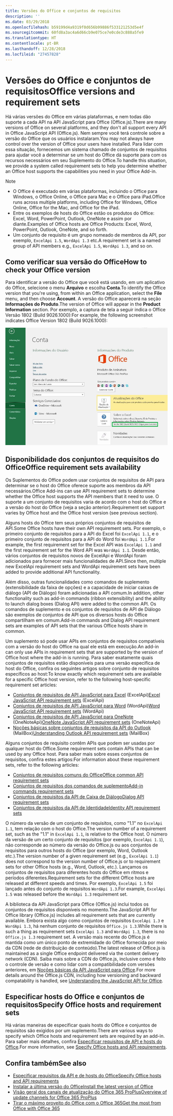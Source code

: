 ```yaml
---
title: Versões do Office e conjuntos de requisitos
description: ''
ms.date: 03/29/2018
ms.openlocfilehash: b59199d4a9319f0d656b99886f533121253d5e4f
ms.sourcegitcommit: 60fd8a3ac4a6d66cb9e075ce7e0cde3c888a5fe9
ms.translationtype: HT
ms.contentlocale: pt-BR
ms.lasthandoff: 12/28/2018
ms.locfileid: "27457828"
---
```

# <a name="office-versions-and-requirement-sets"></a><span data-ttu-id="9a263-102">Versões do Office e conjuntos de requisitos</span><span class="sxs-lookup"><span data-stu-id="9a263-102">Office versions and requirement sets</span></span>

<span data-ttu-id="9a263-103">Há várias versões do Office em várias plataformas, e nem todas dão suporte a cada API na API JavaScript para Office (Office.js).</span><span class="sxs-lookup"><span data-stu-id="9a263-103">There are many versions of Office on several platforms, and they don't all support every API in Office JavaScript API (Office.js).</span></span> <span data-ttu-id="9a263-104">Nem sempre você terá controle sobre a versão do Office que os usuários instalaram.</span><span class="sxs-lookup"><span data-stu-id="9a263-104">You may not always have control over the version of Office your users have installed.</span></span>  <span data-ttu-id="9a263-105">Para lidar com essa situação, fornecemos um sistema chamado de conjuntos de requisitos para ajudar você a determinar se um host do Office dá suporte para com os recursos necessários em seu Suplemento do Office.</span><span class="sxs-lookup"><span data-stu-id="9a263-105">To handle this situation, we provide a system called requirement sets to help you determine whether an Office host supports the capabilities you need in your Office Add-in.</span></span> 

> [!NOTE]
> - <span data-ttu-id="9a263-106">O Office é executado em várias plataformas, incluindo o Office para Windows, o Office Online, o Office para Mac e o Office para iPad.</span><span class="sxs-lookup"><span data-stu-id="9a263-106">Office runs across multiple platforms, including Office for Windows, Office Online, Office for the Mac, and Office for the iPad.</span></span>  
> - <span data-ttu-id="9a263-107">Entre os exemplos de hosts do Office estão os produtos do Office: Excel, Word, PowerPoint, Outlook, OneNote e assim por diante.</span><span class="sxs-lookup"><span data-stu-id="9a263-107">Examples of Office hosts are Office Products: Excel, Word, PowerPoint, Outlook, OneNote, and so forth.</span></span>  
> - <span data-ttu-id="9a263-108">Um conjunto de requisito é um grupo nomeado de membros da API, por exemplo, `ExcelApi 1.5`, `WordApi 1.3` etc.</span><span class="sxs-lookup"><span data-stu-id="9a263-108">A requirement set is a named group of API members e.g., `ExcelApi 1.5`, `WordApi 1.3`, and so on.</span></span>  


## <a name="how-to-check-your-office-version"></a><span data-ttu-id="9a263-109">Como verificar sua versão do Office</span><span class="sxs-lookup"><span data-stu-id="9a263-109">How to check your Office version</span></span>

<span data-ttu-id="9a263-110">Para identificar a versão do Office que você está usando, em um aplicativo do Office, selecione o menu **Arquivo** e escolha **Conta**.</span><span class="sxs-lookup"><span data-stu-id="9a263-110">To identify the Office version that you're using, from within an Office application, select the **File** menu, and then choose **Account**.</span></span> <span data-ttu-id="9a263-111">A versão do Office aparecerá na seção **Informações do Produto**.</span><span class="sxs-lookup"><span data-stu-id="9a263-111">The version of Office will appear in the **Product Information** section.</span></span> <span data-ttu-id="9a263-112">Por exemplo, a captura de tela a seguir indica o Office Versão 1802 (Build 9026.1000):</span><span class="sxs-lookup"><span data-stu-id="9a263-112">For example, the following screenshot indicates Office Version 1802 (Build 9026.1000):</span></span>

![Verificar sua versão do Office](../images/office-version-number-ui.jpg)


## <a name="office-requirement-sets-availability"></a><span data-ttu-id="9a263-114">Disponibilidade dos conjuntos de requisitos do Office</span><span class="sxs-lookup"><span data-stu-id="9a263-114">Office requirement sets availability</span></span>

<span data-ttu-id="9a263-115">Os Suplementos do Office podem usar conjuntos de requisitos de API para determinar se o host do Office oferece suporte aos membros da API necessários.</span><span class="sxs-lookup"><span data-stu-id="9a263-115">Office Add-ins can use API requirement sets to determine whether the Office host supports the API members that it need to use.</span></span> <span data-ttu-id="9a263-116">O suporte a um conjunto de requisitos varia de acordo com o host do Office e a versão do host do Office (veja a seção anterior).</span><span class="sxs-lookup"><span data-stu-id="9a263-116">Requirement set support varies by Office host and the Office host version (see previous section).</span></span>

<span data-ttu-id="9a263-117">Alguns hosts do Office tem seus próprios conjuntos de requisitos de API.</span><span class="sxs-lookup"><span data-stu-id="9a263-117">Some Office hosts have their own API requirement sets.</span></span> <span data-ttu-id="9a263-118">Por exemplo, o primeiro conjunto de requisitos para a API do Excel foi `ExcelApi 1.1`, e o primeiro conjunto de requisitos para a API do Word foi `WordApi 1.1`.</span><span class="sxs-lookup"><span data-stu-id="9a263-118">For example, the first requirement set for the Excel API was `ExcelApi 1.1` and the first requirement set for the Word API was `WordApi 1.1`.</span></span> <span data-ttu-id="9a263-119">Desde então, vários conjuntos de requisitos novos de ExcelApi e WordApi foram adicionados para fornecer mais funcionalidades de API.</span><span class="sxs-lookup"><span data-stu-id="9a263-119">Since then, multiple new ExcelApi requirement sets and WordApi requirement sets have been added to provide additional API functionality.</span></span>

<span data-ttu-id="9a263-120">Além disso, outras funcionalidades como comandos de suplemento (extensibilidade da faixa de opções) e a capacidade de iniciar caixas de diálogo (API de Diálogo) foram adicionadas a API comum.</span><span class="sxs-lookup"><span data-stu-id="9a263-120">In addition, other functionality such as add-in commands (ribbon extensibility) and the ability to launch dialog boxes (Dialog API) were added to the common API.</span></span> <span data-ttu-id="9a263-121">Os comandos de suplemento e os conjuntos de requisitos de API de Diálogo são exemplos de conjuntos de API que os diversos hosts do Office compartilham em comum.</span><span class="sxs-lookup"><span data-stu-id="9a263-121">Add-in commands and Dialog API requirement sets are examples of API sets that the various Office hosts share in common.</span></span>

<span data-ttu-id="9a263-122">Um suplemento só pode usar APIs em conjuntos de requisitos compatíveis com a versão do host do Office na qual ele está em execução.</span><span class="sxs-lookup"><span data-stu-id="9a263-122">An add-in can only use APIs in requirement sets that are supported by the version of Office host where the add-in is running.</span></span> <span data-ttu-id="9a263-123">Para saber exatamente quais conjuntos de requisitos estão disponíveis para uma versão específica de host do Office, confira os seguintes artigos sobre conjunto de requisitos específicos ao host:</span><span class="sxs-lookup"><span data-stu-id="9a263-123">To know exactly which requirement sets are available for a specific Office host version, refer to the following host-specific requirement set articles:</span></span>

- <span data-ttu-id="9a263-124">[Conjuntos de requisitos de API JavaScript para Excel](https://docs.microsoft.com/office/dev/add-ins/reference/requirement-sets/excel-api-requirement-sets) (ExcelApi)</span><span class="sxs-lookup"><span data-stu-id="9a263-124">[Excel JavaScript API requirement sets](https://docs.microsoft.com/office/dev/add-ins/reference/requirement-sets/excel-api-requirement-sets) (ExcelApi)</span></span>
- <span data-ttu-id="9a263-125">[Conjuntos de requisitos de API JavaScript para Word](https://docs.microsoft.com/office/dev/add-ins/reference/requirement-sets/word-api-requirement-sets) (WordApi)</span><span class="sxs-lookup"><span data-stu-id="9a263-125">[Word JavaScript API requirement sets](https://docs.microsoft.com/office/dev/add-ins/reference/requirement-sets/word-api-requirement-sets) (WordApi)</span></span>
- <span data-ttu-id="9a263-126">[Conjuntos de requisitos de API JavaScript para OneNote](https://docs.microsoft.com/office/dev/add-ins/reference/requirement-sets/onenote-api-requirement-sets) (OneNoteApi)</span><span class="sxs-lookup"><span data-stu-id="9a263-126">[OneNote JavaScript API requirement sets](https://docs.microsoft.com/office/dev/add-ins/reference/requirement-sets/onenote-api-requirement-sets) (OneNoteApi)</span></span>
- <span data-ttu-id="9a263-127">[Noções básicas sobre conjuntos de requisitos da API do Outlook](https://docs.microsoft.com/office/dev/add-ins/reference/requirement-sets/outlook-api-requirement-sets) (MailBox)</span><span class="sxs-lookup"><span data-stu-id="9a263-127">[Understanding Outlook API requirement sets](https://docs.microsoft.com/office/dev/add-ins/reference/requirement-sets/outlook-api-requirement-sets) (MailBox)</span></span>

<span data-ttu-id="9a263-128">Alguns conjuntos de requisito contêm APIs que podem ser usadas por qualquer host do Office.</span><span class="sxs-lookup"><span data-stu-id="9a263-128">Some requirement sets contain APIs that can be used by any Office host.</span></span> <span data-ttu-id="9a263-129">Para saber mais sobre esses conjuntos de requisitos, confira estes artigos:</span><span class="sxs-lookup"><span data-stu-id="9a263-129">For information about these requirement sets, refer to the following articles:</span></span>

- [<span data-ttu-id="9a263-130">Conjuntos de requisitos comuns do Office</span><span class="sxs-lookup"><span data-stu-id="9a263-130">Office common API requirement sets</span></span>](https://docs.microsoft.com/office/dev/add-ins/reference/requirement-sets/office-add-in-requirement-sets)
- [<span data-ttu-id="9a263-131">Conjuntos de requisitos dos comandos de suplemento</span><span class="sxs-lookup"><span data-stu-id="9a263-131">Add-in commands requirement sets</span></span>](https://docs.microsoft.com/office/dev/add-ins/reference/requirement-sets/add-in-commands-requirement-sets)
- [<span data-ttu-id="9a263-132">Conjuntos de requisitos da API de Caixa de Diálogo</span><span class="sxs-lookup"><span data-stu-id="9a263-132">Dialog API requirement sets</span></span>](https://docs.microsoft.com/office/dev/add-ins/reference/requirement-sets/dialog-api-requirement-sets)
- [<span data-ttu-id="9a263-133">Conjuntos de requisitos da API de Identidade</span><span class="sxs-lookup"><span data-stu-id="9a263-133">Identity API requirement sets</span></span>](https://docs.microsoft.com/office/dev/add-ins/reference/requirement-sets/identity-api-requirement-sets)

<span data-ttu-id="9a263-134">O número da versão de um conjunto de requisitos, como "1.1" no `ExcelApi 1.1`, tem relação com o host do Office.</span><span class="sxs-lookup"><span data-stu-id="9a263-134">The version number of a requirement set, such as the "1.1" in `ExcelApi 1.1`, is relative to the Office host.</span></span> <span data-ttu-id="9a263-135">O número da versão de um certo conjunto de requisitos (por exemplo, `ExcelApi 1.1`), não corresponde ao número da versão do Office.js ou aos conjuntos de requisitos para outros hosts do Office (por exemplo, Word, Outlook etc.).</span><span class="sxs-lookup"><span data-stu-id="9a263-135">The version number of a given requirement set (e.g., `ExcelApi 1.1`) does not correspond to the version number of Office.js or to requirement sets for other Office hosts (e.g., Word, Outlook, etc.).</span></span>  <span data-ttu-id="9a263-136">Lançamos os conjuntos de requisitos para diferentes hosts do Office em ritmos e períodos diferentes.</span><span class="sxs-lookup"><span data-stu-id="9a263-136">Requirement sets for the different Office hosts are released at different speeds and times.</span></span> <span data-ttu-id="9a263-137">Por exemplo, `ExcelApi 1.5` foi lançado antes do conjunto de requisitos `WordApi 1.3`.</span><span class="sxs-lookup"><span data-stu-id="9a263-137">For example, `ExcelApi 1.5` was released before the `WordApi 1.3` requirement set.</span></span>

<span data-ttu-id="9a263-138">A biblioteca da API JavaScript para Office (Office.js) inclui todos os conjuntos de requisitos disponíveis no momento.</span><span class="sxs-lookup"><span data-stu-id="9a263-138">The JavaScript API for Office library (Office.js) includes all requirement sets that are currently available.</span></span> <span data-ttu-id="9a263-139">Embora exista algo como conjuntos de requisitos `ExcelApi 1.3` e `WordApi 1.3`, há nenhum conjunto de requisitos `Office.js 1.3`.</span><span class="sxs-lookup"><span data-stu-id="9a263-139">While there is such a thing as requirement sets `ExcelApi 1.3` and `WordApi 1.3`, there is no `Office.js 1.3` requirement set.</span></span> <span data-ttu-id="9a263-140">A versão mais recente do Office.js é mantida como um único ponto de extremidade do Office fornecida por meio da CDN (rede de distribuição de conteúdo).</span><span class="sxs-lookup"><span data-stu-id="9a263-140">The latest release of Office.js is maintained as a single Office endpoint delivered via the content delivery network (CDN).</span></span> <span data-ttu-id="9a263-141">Saiba mais sobre a CDN do Office.js, inclusive como é feito o controle de versão e como lidar com a compatibilidade com versões anteriores, em [Noções básicas da API JavaScript para Office](https://docs.microsoft.com/office/dev/add-ins/develop/understanding-the-javascript-api-for-office).</span><span class="sxs-lookup"><span data-stu-id="9a263-141">For more details around the Office.js CDN, including how versioning and backward compatability is handled, see [Understanding the JavaScript API for Office](https://docs.microsoft.com/office/dev/add-ins/develop/understanding-the-javascript-api-for-office).</span></span>

## <a name="specify-office-hosts-and-requirement-sets"></a><span data-ttu-id="9a263-142">Especificar hosts do Office e conjuntos de requisitos</span><span class="sxs-lookup"><span data-stu-id="9a263-142">Specify Office hosts and requirement sets</span></span>

<span data-ttu-id="9a263-143">Há várias maneiras de especificar quais hosts do Office e conjuntos de requisitos são exigidos por um suplemento.</span><span class="sxs-lookup"><span data-stu-id="9a263-143">There are various ways to specify which Office hosts and requirement sets are required by an add-in.</span></span>  <span data-ttu-id="9a263-144">Para saber mais detalhes, confira [Especificar requisitos de API e hosts do Office](https://docs.microsoft.com/office/dev/add-ins/develop/specify-office-hosts-and-api-requirements).</span><span class="sxs-lookup"><span data-stu-id="9a263-144">For more information, see [Specify Office hosts and API requirements](https://docs.microsoft.com/office/dev/add-ins/develop/specify-office-hosts-and-api-requirements).</span></span>


## <a name="see-also"></a><span data-ttu-id="9a263-145">Confira também</span><span class="sxs-lookup"><span data-stu-id="9a263-145">See also</span></span>

- [<span data-ttu-id="9a263-146">Especificar requisitos da API e de hosts do Office</span><span class="sxs-lookup"><span data-stu-id="9a263-146">Specify Office hosts and API requirements</span></span>](https://docs.microsoft.com/office/dev/add-ins/develop/specify-office-hosts-and-api-requirements)
- [<span data-ttu-id="9a263-147">Instalar a última versão do Office</span><span class="sxs-lookup"><span data-stu-id="9a263-147">Install the latest version of Office</span></span>](https://docs.microsoft.com/office/dev/add-ins/develop/install-latest-office-version)
- [<span data-ttu-id="9a263-148">Visão geral dos canais de atualização do Office 365 ProPlus</span><span class="sxs-lookup"><span data-stu-id="9a263-148">Overview of update channels for Office 365 ProPlus</span></span>](https://docs.microsoft.com/deployoffice/overview-of-update-channels-for-office-365-proplus)
- [<span data-ttu-id="9a263-149">Tirar o máximo proveito do Office com o Office 365</span><span class="sxs-lookup"><span data-stu-id="9a263-149">Get the most from Office with Office 365</span></span>](https://products.office.com/compare-all-microsoft-office-products?tab=2)
